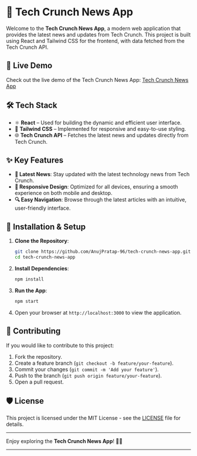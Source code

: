# 📰 Tech Crunch News App

Welcome to the **Tech Crunch News App**, a modern web application that provides the latest news and updates from Tech Crunch. This project is built using React and Tailwind CSS for the frontend, with data fetched from the Tech Crunch API.

## 🚀 Live Demo

Check out the live demo of the Tech Crunch News App: [Tech Crunch News App](https://tech-crunch-news-aps.netlify.app/)

## 🛠 Tech Stack

- ⚛️ **React** – Used for building the dynamic and efficient user interface.
- 🎨 **Tailwind CSS** – Implemented for responsive and easy-to-use styling.
- 🌐 **Tech Crunch API** – Fetches the latest news and updates directly from Tech Crunch.

## ✨ Key Features

- **📰 Latest News**: Stay updated with the latest technology news from Tech Crunch.
- **📱 Responsive Design**: Optimized for all devices, ensuring a smooth experience on both mobile and desktop.
- **🔍 Easy Navigation**: Browse through the latest articles with an intuitive, user-friendly interface.

## 🔧 Installation & Setup

1. **Clone the Repository**:
    ```bash
    git clone https://github.com/AnujPratap-96/tech-crunch-news-app.git
    cd tech-crunch-news-app
    ```

2. **Install Dependencies**:
    ```bash
    npm install
    ```

3. **Run the App**:
    ```bash
    npm start
    ```

4. Open your browser at `http://localhost:3000` to view the application.

## 🤝 Contributing

If you would like to contribute to this project:
1. Fork the repository.
2. Create a feature branch (`git checkout -b feature/your-feature`).
3. Commit your changes (`git commit -m 'Add your feature'`).
4. Push to the branch (`git push origin feature/your-feature`).
5. Open a pull request.

## 🛡 License

This project is licensed under the MIT License - see the [LICENSE](LICENSE) file for details.

---

Enjoy exploring the **Tech Crunch News App**! 📰✨

---
